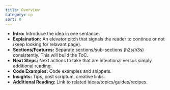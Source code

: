 ```yaml
---
title: Overview
category: cp
sort: 0
---
```


- **Intro:** Introduce the idea in one sentance.
- **Explaination:** An elevator pitch that signals the reader to continue or not (keep looking for relavant page).
- **Sections/Features:** Separate sections/sub-sections (h2s/h3s) consistently. This will build the ToC.
- **Next Steps:** Next actions to take that are intentional versus simply additional reading.
- **Code Examples:** Code examples and snippets.
- **Insights:** Tips, post scriptum, creative links.
- **Additional Reading:** Link to related ideas/topics/guides/recipes.
